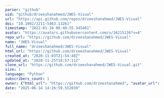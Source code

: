 ```yaml
---
parser: "github"
uid: "github/drzeeshanahmed/JWES-Visual"
url: "https://api.github.com/repos/drzeeshanahmed/JWES-Visual"
doi: "10.1002/2211-5463.13261"
timestamp: "2022-01-16 00:40:55.345481"
avatar: "https://avatars.githubusercontent.com/u/16215126?v=4"
repo_url: "https://github.com/drzeeshanahmed/JWES-Visual"
name: "JWES-Visual"
full_name: "drzeeshanahmed/JWES-Visual"
html_url: "https://github.com/drzeeshanahmed/JWES-Visual"
created_at: "2020-11-03T21:54:40Z"
updated_at: "2020-11-25T18:57:11Z"
clone_url: "https://github.com/drzeeshanahmed/JWES-Visual.git"
size: 1
language: "Python"
subscribers_count: 1
owner: {"html_url": "https://github.com/drzeeshanahmed", "avatar_url": "https://avatars.githubusercontent.com/u/16215126?v=4", "login": "drzeeshanahmed", "type": "User"}
date: "2025-06-14 14:26:59.552039"
---
```

